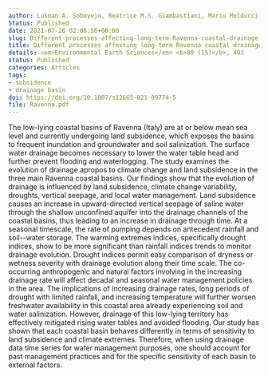 ```yaml
---
author: Lukman A. Soboyejo, Beatrice M.S. Giambastiani, Mario Molducci, Marco Antonellini,
Status: Published
date: 2021-07-26 02:06:56+00:00
slug: Different-processes-affecting-long-term-Ravenna-coastal-drainage-basins
title: Different processes affecting long-term Ravenna coastal drainage basins (Italy)- implications for water management
details: <em>Environmental Earth Sciences</em> <b>80 (15)</b>, 493
status: Published
categories: Articles
tags:
- subsidence
- drainage basin
doi: https://doi.org/10.1007/s12665-021-09774-5
file: Ravenna.pdf
---
```


The low-lying coastal basins of Ravenna (Italy) are at or below mean sea level and currently undergoing land subsidence, which exposes the basins to frequent inundation and groundwater and soil salinization. The surface water drainage becomes necessary to lower the water table head and further prevent flooding and waterlogging. The study examines the evolution of drainage apropos to climate change and land subsidence in the three main Ravenna coastal basins. Our findings show that the evolution of drainage is influenced by land subsidence, climate change variability, droughts, vertical seepage, and local water management. Land subsidence causes an increase in upward-directed vertical seepage of saline water through the shallow unconfined aquifer into the drainage channels of the coastal basins, thus leading to an increase in drainage through time. At a seasonal timescale, the rate of pumping depends on antecedent rainfall and soil--water storage. The warming extremes indices, specifically drought indices, show to be more significant than rainfall indices trends to monitor drainage evolution. Drought indices permit easy comparison of dryness or wetness severity with drainage evolution along their time scale. The co-occurring anthropogenic and natural factors involving in the increasing drainage rate will affect decadal and seasonal water management policies in the area. The implications of increasing drainage rates, long periods of drought with limited rainfall, and increasing temperature will further worsen freshwater availability in this coastal area already experiencing soil and water salinization. However, drainage of this low-lying territory has effectively mitigated rising water tables and avoided flooding. Our study has shown that each coastal basin behaves differently in terms of sensitivity to land subsidence and climate extremes. Therefore, when using drainage data time series for water management purposes, one should account for past management practices and for the specific sensitivity of each basin to external factors.
